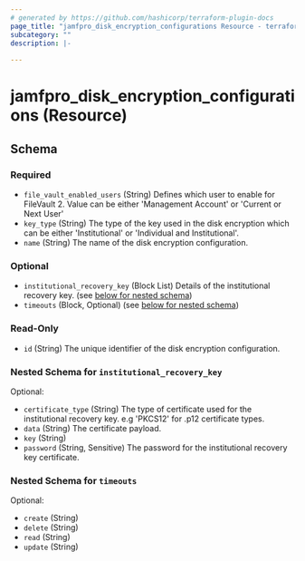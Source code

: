 ```yaml
---
# generated by https://github.com/hashicorp/terraform-plugin-docs
page_title: "jamfpro_disk_encryption_configurations Resource - terraform-provider-jamfpro"
subcategory: ""
description: |-
  
---
```


# jamfpro_disk_encryption_configurations (Resource)





<!-- schema generated by tfplugindocs -->
## Schema

### Required

- `file_vault_enabled_users` (String) Defines which user to enable for FileVault 2. Value can be either 'Management Account' or 'Current or Next User'
- `key_type` (String) The type of the key used in the disk encryption which can be either 'Institutional' or 'Individual and Institutional'.
- `name` (String) The name of the disk encryption configuration.

### Optional

- `institutional_recovery_key` (Block List) Details of the institutional recovery key. (see [below for nested schema](#nestedblock--institutional_recovery_key))
- `timeouts` (Block, Optional) (see [below for nested schema](#nestedblock--timeouts))

### Read-Only

- `id` (String) The unique identifier of the disk encryption configuration.

<a id="nestedblock--institutional_recovery_key"></a>
### Nested Schema for `institutional_recovery_key`

Optional:

- `certificate_type` (String) The type of certificate used for the institutional recovery key. e.g 'PKCS12' for .p12 certificate types.
- `data` (String) The certificate payload.
- `key` (String)
- `password` (String, Sensitive) The password for the institutional recovery key certificate.


<a id="nestedblock--timeouts"></a>
### Nested Schema for `timeouts`

Optional:

- `create` (String)
- `delete` (String)
- `read` (String)
- `update` (String)
